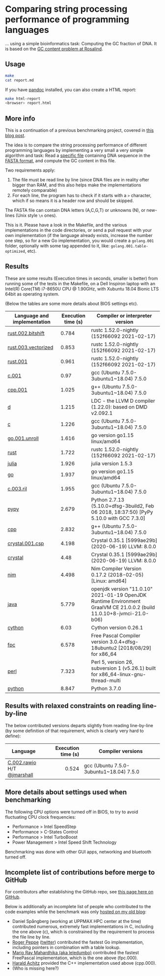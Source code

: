 # Comparing string processing performance of programming languages

... using a simple bioinformatics task: Computing the GC fraction of DNA. It is based on the [GC content problem at Rosalind](http://rosalind.info/problems/gc/).

## Usage

```bash
make
cat report.md
```

If you have [pandoc](http://pandoc.org/) installed, you can also create a HTML report:

```bash
make html-report
<browser> report.html
```

## More info

This is a continuation of a previous benchmarking project, covered in [this blog post](http://saml.rilspace.com/moar-languagez-gc-content-in-python-d-fpc-c-and-c).

The idea is to compare the string processing performance of different programming languages
by implementing a very small a very simple algorithm and task: Read a [specific file](http://ftp.ensembl.org/pub/release-67/fasta/homo_sapiens/dna/Homo_sapiens.GRCh37.67.dna_rm.chromosome.Y.fa.gz)
containing DNA sequence in the [FASTA format](https://en.wikipedia.org/wiki/FASTA_format),
and compute the GC content in this file.

Two requirements apply:

1. The file must be read line by line (since DNA files are in reality ofter
   bigger than RAM, and this also helps make the implementations remotely
   comparable)
2. For each line, the program has to check if it starts with a `>` character,
   which if so means it is a header row and should be skipped.

The FASTA file can contain DNA letters (A,C,G,T) or unknowns (N), or new-lines
(Unix style `\n` ones).

This is it. Please have a look in the Makefile, and the various implementations
in the code directories, or send a pull request with your own implementation
(if the language already exists, increase the number one step, so for a new Go
implementation, you would create a `golang.001` folder, optionally with some
tag appended to it, like: `golang.001.table-optimized`, etc).

## Results<a name="current-results">

These are some results (Execution times in seconds, smaller is better) from
running some of the tests in the Makefile, on a Dell Inspiron laptop with an
Intel(R) Core(TM) i7-8650U CPU @ 1.90GHz, with Xubuntu 18.04 Bionic LTS 64bit
as operating system.

(Below the tables are some more details about BIOS settings etc).

| Language and implementation                            | Execution time (s) | Compiler or interpreter version                                                                                       |
|--------------------------------------------------------|--------------------|-----------------------------------------------------------------------------------------------------------------------|
| [rust.002.bitshift](rust.002.bitshift/src/main.rs)     | 0.784              | rustc 1.52.0-nightly (152f66092 2021-02-17)                                                                           |
| [rust.003.vectorized](rust.003.vectorized/src/main.rs) | 0.853              | rustc 1.52.0-nightly (152f66092 2021-02-17)                                                                           |
| [rust.001](rust.001/src/main.rs)                       | 0.961              | rustc 1.52.0-nightly (152f66092 2021-02-17)                                                                           |
| [c.001](c.001/gc.c)                                    | 0.97               | gcc (Ubuntu 7.5.0-3ubuntu1~18.04) 7.5.0                                                                               |
| [cpp.001](cpp.001/gc.cpp)                              | 1.025              | g++ (Ubuntu 7.5.0-3ubuntu1~18.04) 7.5.0                                                                               |
| [d](d/gc.d)                                            | 1.215              | LDC - the LLVM D compiler (1.22.0): based on DMD v2.092.1                                                             |
| [c](c/gc.c)                                            | 1.226              | gcc (Ubuntu 7.5.0-3ubuntu1~18.04) 7.5.0                                                                               |
| [go.001.unroll](go.001.unroll/gc.go)                   | 1.616              | go version go1.15 linux/amd64                                                                                         |
| [rust](rust/src/main.rs)                               | 1.722              | rustc 1.52.0-nightly (152f66092 2021-02-17)                                                                           |
| [julia](julia/gc.jl)                                   | 1.926              | julia version 1.5.3                                                                                                   |
| [go](go/gc.go)                                         | 1.937              | go version go1.15 linux/amd64                                                                                         |
| [c.003.ril](c.003.ril/gc.c)                            | 1.955              | gcc (Ubuntu 7.5.0-3ubuntu1~18.04) 7.5.0                                                                               |
| [pypy](pypy/gc.py)                                     | 2.679              | Python 2.7.13 (5.10.0+dfsg-3build2, Feb 06 2018, 18:37:50) [PyPy 5.10.0 with GCC 7.3.0]                               |
| [cpp](cpp/gc.cpp)                                      | 2.832              | g++ (Ubuntu 7.5.0-3ubuntu1~18.04) 7.5.0                                                                               |
| [crystal.001.csp](crystal.001.csp/gc.cr)               | 4.198              | Crystal 0.35.1 [5999ae29b] (2020-06-19)  LLVM: 8.0.0                                                                  |
| [crystal](crystal/gc.cr)                               | 4.48               | Crystal 0.35.1 [5999ae29b] (2020-06-19)  LLVM: 8.0.0                                                                  |
| [nim](nim/gc.nim)                                      | 4.498              | Nim Compiler Version 0.17.2 (2018-02-05) [Linux: amd64]                                                               |
| [java](java/gc.java)                                   | 5.779              | openjdk version "11.0.10" 2021-01-19 OpenJDK Runtime Environment GraalVM CE 21.0.0.2 (build 11.0.10+8-jvmci-21.0-b06) |
| [cython](cython/gc.pyx)                                | 6.03               | Cython version 0.26.1                                                                                                 |
| [fpc](fpc/gc.pas)                                      | 6.578              | Free Pascal Compiler version 3.0.4+dfsg-18ubuntu2 [2018/08/29] for x86_64                                             |
| [perl](perl/gc.pl)                                     | 7.323              | Perl 5, version 26, subversion 1 (v5.26.1) built for x86_64-linux-gnu-thread-multi                                    |
| [python](python/gc.py)                                 | 8.847              | Python 3.7.0                                                                                                          |

## Results with relaxed constraints on reading line-by-line

The below contributed versions departs slightly from reading line-by-line (by
some definition of that requirement, which is clearly very hard to define):

| Language                                                                                       | Execution time (s) | Compiler versions                       |
|------------------------------------------------------------------------------------------------|-------------------:|-----------------------------------------|
| [C.002.rawio](c.002.rawio/gc.c)<br>H/T [@jmarshall](https://github.com/jmarshall)              |              0.524 | gcc (Ubuntu 7.5.0-3ubuntu1~18.04) 7.5.0 |

## More details about settings used when benchmarking

The following CPU options were turned off in BIOS, to try to avoid fluctuating
CPU clock frequencies:

- Performance > Intel SpeedStep
- Performance > C-States Control
- Performance > Intel TurboBoost
- Power Management > Intel Speed Shift Technology

Benchmarking was done with other GUI apps, networking and bluetooth turned off.

## Incomplete list of contributions before merge to GitHub

For contributors after establishing the GitHub repo, see [this page here on GitHub](https://github.com/samuell/gccontent-benchmark/graphs/contributors).

Below is additionally an incomplete list of people who contributed to the code
examples while the benchmark was only [hosted on my old blog](https://github.com/samuell/gccontent-benchmark/graphs/contributors):

- Daniel Spångberg (working at UPPMAX HPC center at the time) contributed
  numerous, extremely fast implementations in C, including the one above (c),
  which is constrained by the requirement to process the file line by line.
- [Roger Peppe](https://github.com/rogpeppe)
  ([twitter](https://twitter.com/rogpeppe)) contributed the fastest Go
  implementation, including pointers in combination with a table lookup.
- [Mario Ray Mahardhika (aka leledumbo)](https://github.com/leledumbo)
  contributed the fastest FreePascal implementation, which is the one above
  (fpc.000).
- [Harald Achitz](https://www.linkedin.com/in/harald-achitz-860657139/)
  provided the C++ implementation used above (cpp.000).
- (Who is missing here?)
